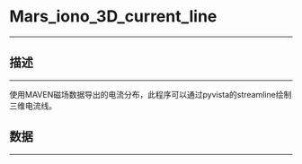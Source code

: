# Mars_iono_3D_current_line
---


## 描述
---
使用MAVEN磁场数据导出的电流分布，此程序可以通过pyvista的streamline绘制三维电流线。


## 数据
---
